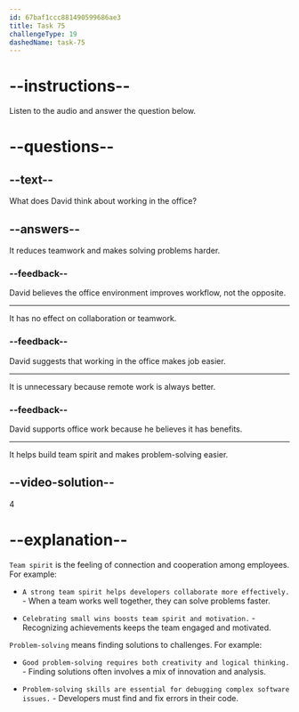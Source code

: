 ```yaml
---
id: 67baf1ccc881490599686ae3
title: Task 75
challengeType: 19
dashedName: task-75
---
```


<!-- (Audio) David: It builds team spirit and makes problem-solving easier. -->

# --instructions--

Listen to the audio and answer the question below.

# --questions--

## --text--

What does David think about working in the office?

## --answers--

It reduces teamwork and makes solving problems harder.

### --feedback--

David believes the office environment improves workflow, not the opposite.

---

It has no effect on collaboration or teamwork.

### --feedback--

David suggests that working in the office makes job easier.

---

It is unnecessary because remote work is always better.

### --feedback--

David supports office work because he believes it has benefits.

---

It helps build team spirit and makes problem-solving easier.

## --video-solution--

4

# --explanation--

`Team spirit` is the feeling of connection and cooperation among employees. For example:

- `A strong team spirit helps developers collaborate more effectively.` - When a team works well together, they can solve problems faster.

- `Celebrating small wins boosts team spirit and motivation.` - Recognizing achievements keeps the team engaged and motivated.

`Problem-solving` means finding solutions to challenges. For example:

- `Good problem-solving requires both creativity and logical thinking.` - Finding solutions often involves a mix of innovation and analysis.

- `Problem-solving skills are essential for debugging complex software issues.` - Developers must find and fix errors in their code.
